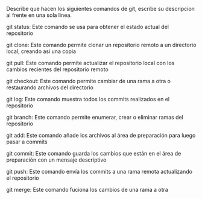 Describe que hacen los siguientes comandos de git, escribe su descripcion al frente en una sola linea.

git status: Este comando se usa para obtener el estado actual del repositorio

git clone: Este comando permite clonar un repositorio remoto a un directorio local, creando asi una copia

git pull: Este comando permite actualizar el repositorio local con los cambios recientes del repositorio remoto

git checkout: Este comando permite cambiar de una rama a otra o restaurando archivos del directorio

git log: Este comando  muestra todos los commits realizados en el repositorio

git branch: Este comando permite enumerar, crear o eliminar ramas del repositorio

git add: Este comando añade los archivos al área de preparación para luego pasar a commits

git commit: Este comando guarda los cambios que están en el área de preparación con un mensaje descriptivo

git push: Este comando envía los commits a una rama remota actualizando el repositorio

git merge: Este comando fuciona los cambios de una rama a otra
